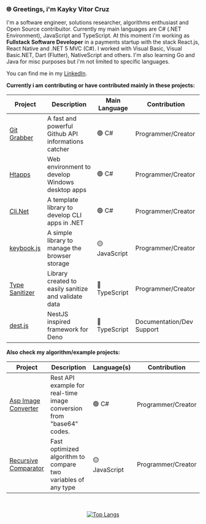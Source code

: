 <div align="left">
  <h3>🌐 Greetings, i'm Kayky Vitor Cruz </h3>
  <p> 
    
I'm a software engineer, solutions researcher, algorithms enthusiast and Open Source contribuitor. Currently my main languages are C# (.NET Environment), JavaScript and TypeScript. At this moment i'm working as **Fullstack Software Developer** in a payments startup with the stack React.js, React Native and .NET 5 MVC (C#). I worked with Visual Basic, Visual Basic.NET, Dart (Flutter), NativeScript and others. I'm also learning Go and Java for misc purposes but i'm not limited to specific languages.
    
  </p>
  
  <p>
  You can find me in my <a href='https://www.linkedin.com/in/kayky-vitor-cruz/'>LinkedIn</a>.
  </p>
  
  **Currently i am contributing or have contributed mainly in these projects:**
  
  | Project | Description | Main Language | Contribution |
  | - | - | - | - |
  | <a href='https://github.com/EternalQuasar0206/git-grabber'>Git Grabber</a> | A fast and powerful Github API informations catcher | 🟢 C# | Programmer/Creator |
  | <a href='https://github.com/EternalQuasar0206/htapps'>Htapps</a> | Web environment to develop Windows desktop apps | 🟢 C# | Programmer/Creator |
  | <a href='https://github.com/EternalQuasar0206/cli-dotnet'>Cli.Net</a> | A template library to develop CLI apps in .NET | 🟢 C# | Programmer/Creator |
  | <a href='https://github.com/EternalQuasar0206/keybook.js'>keybook.js</a> | A simple library to manage the browser storage | 🟡 JavaScript | Programmer/Creator |
  | <a href='https://github.com/EternalQuasar0206/type-sanitizer'>Type Sanitizer</a> | Library created to easily sanitize and validate data | 🔵 TypeScript | Programmer/Creator |
  | <a href='https://github.com/SampaioLeal/destjs'>dest.js</a> | NestJS inspired framework for Deno | 🔵 TypeScript | Documentation/Dev Support |
  
  **Also check my algorithm/example projects:**
  
  | Project | Description | Language(s) | Contribution |
  | - | - | - | - |
  | <a href='https://github.com/EternalQuasar0206/asp-image-converter'>Asp Image Converter</a> | Rest API example for real-time image conversion from "base64" codes. | 🟢 C# | Programmer/Creator |
  | <a href='https://github.com/EternalQuasar0206/recursive-comparator'>Recursive Comparator</a> | Fast optimized algorithm to compare two variables of any type | 🟡 JavaScript | Programmer/Creator |
</div>

<br>

<div align="center">
  
  [![Top Langs](https://github-readme-stats.vercel.app/api/top-langs/?username=EternalQuasar0206&langs_count=18&layout=compact&theme=dark)](https://github.com/anuraghazra/github-readme-stats)
  
</div>
